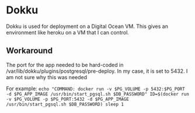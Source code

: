 # Dokku
Dokku is used for deployment on a Digital Ocean VM. This gives an environment like heroku on a VM that I can control.

## Workaround
The port for the app needed to be hard-coded in /var/lib/dokku/plugins/postgresql/pre-deploy. In my case, it is set to 5432. I am not sure why this was needed

For example:
`echo "COMMAND: docker run -v $PG_VOLUME -p 5432:$PG_PORT -d $PG_APP_IMAGE /usr/bin/start_pgsql.sh $DB_PASSWORD"
        ID=$(docker run -v $PG_VOLUME -p $PG_PORT:5432 -d $PG_APP_IMAGE /usr/bin/start_pgsql.sh $DB_PASSWORD)
        sleep 1
`